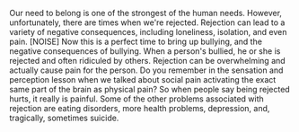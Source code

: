 Our need to belong is one of the strongest of the human needs. However,
unfortunately, there are times when we're rejected. Rejection can lead to a
variety of negative consequences, including loneliness, isolation, and even
pain.
[NOISE]
Now this is a perfect time to bring up bullying, and the negative consequences
of bullying. When a person's bullied, he or she is rejected and often ridiculed
by others. Rejection can be overwhelming and actually cause pain for the
person. Do you remember in the sensation and perception lesson when we talked
about social pain activating the exact same part of the brain as physical pain?
So when people say being rejected hurts, it really is painful. Some of the
other problems associated with rejection are eating disorders, more health
problems, depression, and, tragically, sometimes suicide.
